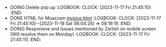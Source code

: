 - DOING Delete pop up
  :LOGBOOK:
  CLOCK: [2023-11-17 Fri 21:45:10]
  :END:
- DONE HTML for Moazzam [invoice.html](../assets/invoice_1700269462209_0.html)
  :LOGBOOK:
  CLOCK: [2023-11-17 Fri 21:45:10]--[2023-11-18 Sat 06:04:26] =>  08:19:16
  :END:
- DOING Responsive and Issues mentioned by Zarlish on mobile screen (Will resolve them on Monday)
  :LOGBOOK:
  CLOCK: [2023-11-17 Fri 21:45:11]
  :END: